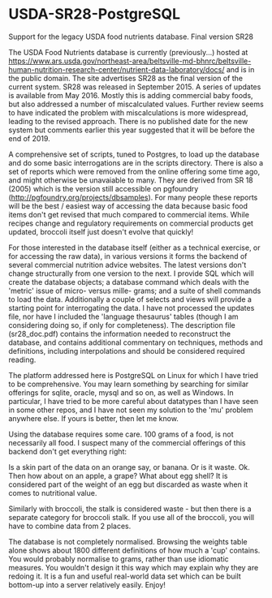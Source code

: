 # USDA-SR28-PostgreSQL

Support for the legacy USDA food nutrients database. Final version SR28

The USDA Food Nutrients database is currently (previously...) hosted at https://www.ars.usda.gov/northeast-area/beltsville-md-bhnrc/beltsville-human-nutrition-research-center/nutrient-data-laboratory/docs/ and is in the public domain. The site advertises SR28 as the final version of the current system. SR28 was released in September 2015. A series of updates is available from May 2016. Mostly this is adding commercial baby foods, but also addressed a number of miscalculated values. Further review seems to have indicated the problem with miscalculations is more widespread, leading to the revised approach. There is no published date for the new system but comments earlier this year suggested that it will be before the end of 2019.

A comprehensive set of scripts, tuned to Postgres, to load up the database and do some basic interrogations are in the scripts directory. There is also a set of reports which were removed from the online offering some time ago, and might otherwise be unavaiable to many. They are derived from SR 18 (2005) which is the version still accessible on pgfoundry (http://pgfoundry.org/projects/dbsamples). For many people these reports will be the best / easiest way of accessing the data because basic food items don't get revised that much compared to commercial items. While recipes change and regulatory requirements on commercial products get updated, broccoli itself just doesn't evolve that quickly!

For those interested in the database itself (either as a technical exercise, or for accessing the raw data), in various versions it forms the backend of several commercial nutrition advice websites. The latest versions don't change structurally from one version to the next. I provide SQL which will create the database objects; a database command which deals with the 'metric' issue of micro- versus mille- grams; and a suite of shell commands to load the data. Additionally a couple of selects and views will provide a starting point for interrogating the data. I have not processed the updates file, nor have I included the 'language thesaurus' tables (though I am considering doing so, if only for completeness). The description file (sr28_doc.pdf) contains the information needed to reconstruct the database, and contains additional commentary on techniques, methods and definitions, including interpolations and should be considered required reading.

The platform addressed here is PostgreSQL on Linux for which I have tried to be comprehensive. You may learn something by searching for similar offerings for sqlite, oracle, mysql and so on, as well as Windows. In particular, I have tried to be more careful about datatypes than I have seen in some other repos, and I have not seen my solution to the 'mu' problem anywhere else. If yours is better, then let me know.

Using the database requires some care. 100 grams of a food, is not necessarily all food. I suspect many of the commercial offerings of this backend don't get everything right:

Is a skin part of the data on an orange say, or banana. Or is it waste. Ok. Then how about on an apple, a grape? What about egg shell? It is considered part of the weight of an egg but discarded as waste when it comes to nutritional value.

Similarly with broccoli, the stalk is considered waste - but then there is a separate category for broccoli stalk. If you use all of the broccoli, you will have to combine data from 2 places.

The database is not completely normalised. Browsing the weights table alone shows about 1800 different definitions of how much a 'cup' contains. You would probably normalise to grams, rather than use idiomatic measures. You wouldn't design it this way which may explain why they are redoing it. It is a fun and useful real-world data set which can be built bottom-up into a server relatively easily. Enjoy!
